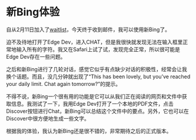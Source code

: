 # 新Bing体验

自从2月11日加入了[waitlist](https://www.bing.com/new)，今天终于收到邮件，我可以使用新Bing了。
<!--more-->

迫不及待地打开了Edge Dev，进入CHAT，但是我很快就发现无法在输入框里正常地输入所有的字符。我又在Safari上试了试，发现完全正常，所以很可能是Edge Dev存在一些问题。

之后和新Bing进行了几轮对话，感觉它似乎有点缺少对话的积极性，经常会让我换个话题。而且，没几分钟就出现了“This has been lovely, but you’ve reached your daily limit. Chat again tomorrow?”的提示。

不得不说，新Bing一个很有用的功能是它可以从我们正在阅读的网页和文件中获取信息。我测试了一下，我用Edge Dev打开了一个本地的PDF文件，点击Discover按钮进行Chat，新Bing可以总结这个文件中的要点。另外，它也可以在Discover中很方便地生成一些文字。

根据我的体验，我认为新Bing还是很不错的，非常期待之后的正式版本。
